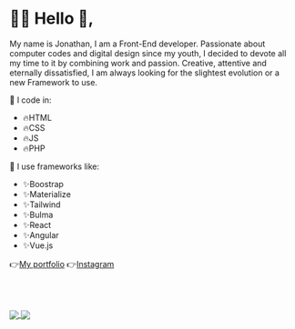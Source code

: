 <div>
  
  <h1> 👨‍💻 Hello 👋,</h1>
  <p>My name is Jonathan, I am a Front-End developer. Passionate about computer codes and digital design since my youth, I decided to devote all my time to it by combining work and passion. Creative, attentive and eternally dissatisfied, I am always looking for the slightest evolution or a new Framework to use.</p>
  <span> 📝  I code in:</span>
  <ul>
     <li> 🔥HTML</li>
     <li> 🔥CSS</li>
     <li> 🔥JS</li>
     <li> 🔥PHP</li>
  </ul>
  <span> 📝 I use frameworks like:</span>
   <ul>
     <li> ✨Boostrap </li>
     <li> ✨Materialize </li>
     <li> ✨Tailwind </li>
     <li> ✨Bulma </li>
     <li> ✨React </li>
     <li> ✨Angular </li>
     <li> ✨Vue.js </li>
  </ul>
  
  👉<a target="_blank" href="https://www.jonathanbenitez.fr"/>My portfolio</a>   👉<a target="_blank" href="https://www.instagram.com/jbtz.codes/"/>Instagram</a>
  
  <br>
  <br>
  <br>
  
</div>

  
<div>
 <a href="https://github.com/jbtzcodes/">
  <img align="center" src="https://github-readme-stats.vercel.app/api?username=jbtzcodes&show_icons=true&theme=radical" />
</a>
<a href="https://github.com/jbtzcodes/">
  <img align="center" src="https://github-readme-stats.vercel.app/api/top-langs/?username=jbtzcodes&layout=compact&theme=radical" />
</a>

</div>
<!--
**jbtzcodes/jbtzcodes** is a ✨ _special_ ✨ repository because its `README.md` (this file) appears on your GitHub profile.

Here are some ideas to get you started:

- 🔭 I’m currently working on ...
- 🌱 I’m currently learning ...
- 👯 I’m looking to collaborate on ...
- 🤔 I’m looking for help with ...
- 💬 Ask me about ...
- 📫 How to reach me: ...
- 😄 Pronouns: ...
- ⚡ Fun fact: ...
-->


